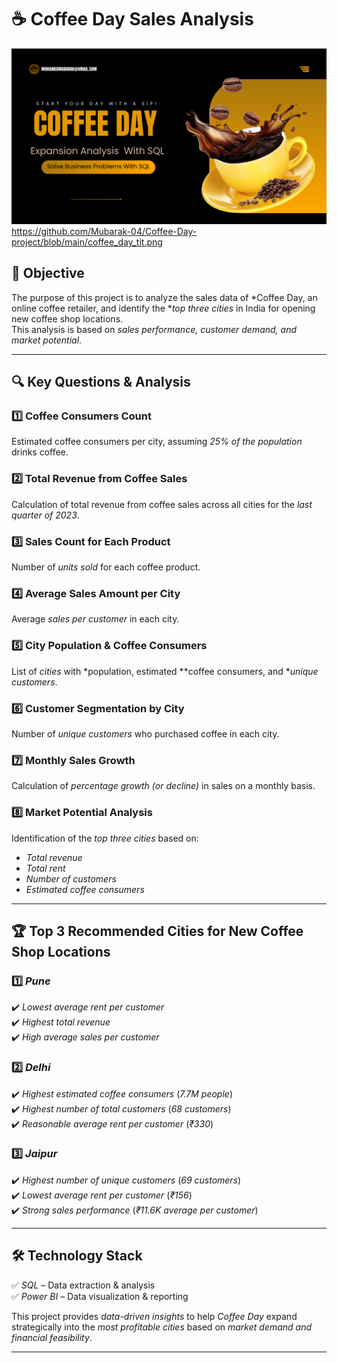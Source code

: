 # ☕ Coffee Day Sales Analysis  

![Company Logo](https://github.com/Mubarak-04/Coffee-Day-project/blob/main/coffee_day_tit.png)
https://github.com/Mubarak-04/Coffee-Day-project/blob/main/coffee_day_tit.png
## 📌 Objective  
The purpose of this project is to analyze the sales data of *Coffee Day, an online coffee retailer, and identify the **top three cities* in India for opening new coffee shop locations.  
This analysis is based on *sales performance, customer demand, and market potential*.  

---

## 🔍 Key Questions & Analysis  

### 1️⃣ Coffee Consumers Count  
Estimated coffee consumers per city, assuming *25% of the population* drinks coffee.  

### 2️⃣ Total Revenue from Coffee Sales  
Calculation of total revenue from coffee sales across all cities for the *last quarter of 2023*.  

### 3️⃣ Sales Count for Each Product  
Number of *units sold* for each coffee product.  

### 4️⃣ Average Sales Amount per City  
Average *sales per customer* in each city.  

### 5️⃣ City Population & Coffee Consumers  
List of *cities* with *population, estimated **coffee consumers, and **unique customers*.  

### 6️⃣ Customer Segmentation by City  
Number of *unique customers* who purchased coffee in each city.  

### 7️⃣ Monthly Sales Growth  
Calculation of *percentage growth (or decline)* in sales on a monthly basis.  

### 8️⃣ Market Potential Analysis  
Identification of the *top three cities* based on:  
- *Total revenue*  
- *Total rent*  
- *Number of customers*  
- *Estimated coffee consumers*  

---

## 🏆 Top 3 Recommended Cities for New Coffee Shop Locations  

### 1️⃣ *Pune*  
✔️ *Lowest average rent per customer*  
✔️ *Highest total revenue*  
✔️ *High average sales per customer*  

### 2️⃣ *Delhi*  
✔️ *Highest estimated coffee consumers* (*7.7M people*)  
✔️ *Highest number of total customers* (*68 customers*)  
✔️ *Reasonable average rent per customer* (*₹330*)  

### 3️⃣ *Jaipur*  
✔️ *Highest number of unique customers* (*69 customers*)  
✔️ *Lowest average rent per customer* (*₹156*)  
✔️ *Strong sales performance* (*₹11.6K average per customer*)  

---

## 🛠 Technology Stack  

✅ *SQL* – Data extraction & analysis  
✅ *Power BI* – Data visualization & reporting  

This project provides *data-driven insights* to help *Coffee Day* expand strategically into the *most profitable cities* based on *market demand and financial feasibility*.  

---
